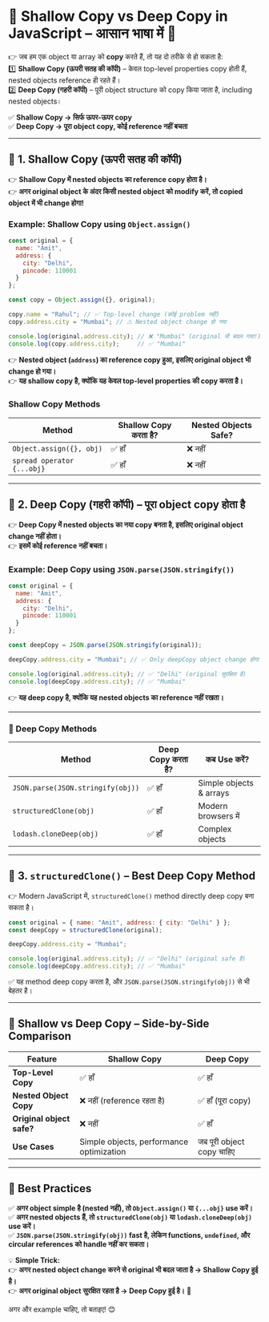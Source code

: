 # **🔹 Shallow Copy vs Deep Copy in JavaScript – आसान भाषा में 🚀**  

👉 जब हम एक object या array को **copy** करते हैं, तो यह दो तरीके से हो सकता है:  
1️⃣ **Shallow Copy (ऊपरी सतह की कॉपी)** – केवल top-level properties copy होती हैं, nested objects reference ही रहते हैं।  
2️⃣ **Deep Copy (गहरी कॉपी)** – पूरी object structure को copy किया जाता है, including nested objects।  

✅ **Shallow Copy → सिर्फ ऊपर-ऊपर copy**  
✅ **Deep Copy → पूरा object copy, कोई reference नहीं बचता**  

---

## **🔹 1. Shallow Copy (ऊपरी सतह की कॉपी)**  
👉 **Shallow Copy में nested objects का reference copy होता है।**  
👉 **अगर original object के अंदर किसी nested object को modify करें, तो copied object में भी change होगा!**  

### **Example: Shallow Copy using `Object.assign()`**
```javascript
const original = {
  name: "Amit",
  address: {
    city: "Delhi",
    pincode: 110001
  }
};

const copy = Object.assign({}, original);

copy.name = "Rahul"; // ✅ Top-level change (कोई problem नहीं)
copy.address.city = "Mumbai"; // ⚠ Nested object change हो गया

console.log(original.address.city); // ❌ "Mumbai" (original भी बदल गया!)
console.log(copy.address.city);     // ✅ "Mumbai"
```
👉 **Nested object (`address`) का reference copy हुआ, इसलिए original object भी change हो गया।**  
👉 **यह shallow copy है, क्योंकि यह केवल top-level properties की copy करता है।**  

### **Shallow Copy Methods**
| Method | Shallow Copy करता है? | Nested Objects Safe? |
|--------|---------------------|-----------------|
| `Object.assign({}, obj)` | ✅ हाँ | ❌ नहीं |
| `spread operator {...obj}` | ✅ हाँ | ❌ नहीं |

---

## **🔹 2. Deep Copy (गहरी कॉपी) – पूरा object copy होता है**  
👉 **Deep Copy में nested objects का नया copy बनता है, इसलिए original object change नहीं होता।**  
👉 **इसमें कोई reference नहीं बचता।**  

### **Example: Deep Copy using `JSON.parse(JSON.stringify())`**
```javascript
const original = {
  name: "Amit",
  address: {
    city: "Delhi",
    pincode: 110001
  }
};

const deepCopy = JSON.parse(JSON.stringify(original));

deepCopy.address.city = "Mumbai"; // ✅ Only deepCopy object change होगा

console.log(original.address.city); // ✅ "Delhi" (original सुरक्षित है)
console.log(deepCopy.address.city); // ✅ "Mumbai"
```
👉 **यह deep copy है, क्योंकि यह nested objects का reference नहीं रखता।**  

---

### **🔹 Deep Copy Methods**
| Method | Deep Copy करता है? | कब Use करें? |
|--------|------------------|-----------------|
| `JSON.parse(JSON.stringify(obj))` | ✅ हाँ | Simple objects & arrays |
| `structuredClone(obj)` | ✅ हाँ | Modern browsers में |
| `lodash.cloneDeep(obj)` | ✅ हाँ | Complex objects |

---

## **🔹 3. `structuredClone()` – Best Deep Copy Method**  
👉 Modern JavaScript में, `structuredClone()` method directly deep copy बना सकता है।  

```javascript
const original = { name: "Amit", address: { city: "Delhi" } };
const deepCopy = structuredClone(original);

deepCopy.address.city = "Mumbai"; 

console.log(original.address.city); // ✅ "Delhi" (original safe है)
console.log(deepCopy.address.city); // ✅ "Mumbai"
```
✅ यह method deep copy करता है, और `JSON.parse(JSON.stringify(obj))` से भी बेहतर है।  

---

## **🔹 Shallow vs Deep Copy – Side-by-Side Comparison**
| Feature | Shallow Copy | Deep Copy |
|---------|------------|----------|
| **Top-Level Copy** | ✅ हाँ | ✅ हाँ |
| **Nested Object Copy** | ❌ नहीं (reference रहता है) | ✅ हाँ (पूरा copy) |
| **Original object safe?** | ❌ नहीं | ✅ हाँ |
| **Use Cases** | Simple objects, performance optimization | जब पूरी object copy चाहिए |

---

## **🎯 Best Practices**
✅ **अगर object simple है (nested नहीं), तो `Object.assign()` या `{...obj}` use करें।**  
✅ **अगर nested objects हैं, तो `structuredClone(obj)` या `lodash.cloneDeep(obj)` use करें।**  
✅ **`JSON.parse(JSON.stringify(obj))` fast है, लेकिन functions, `undefined`, और circular references को handle नहीं कर सकता।**  

💡 **Simple Trick:**  
👉 **अगर nested object change करने से original भी बदल जाता है → Shallow Copy हुई है।**  
👉 **अगर original object सुरक्षित रहता है → Deep Copy हुई है।** 🚀  

अगर और example चाहिए, तो बताइए! 😊